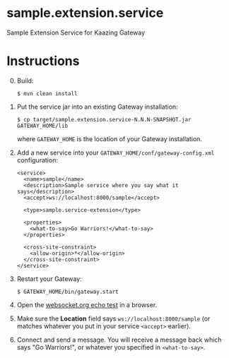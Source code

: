 # sample.extension.service

Sample Extension Service for Kaazing Gateway

# Instructions

0. Build:

    `$ mvn clean install`

0. Put the service jar into an existing Gateway installation:

    `$ cp target/sample.extension.service-N.N.N-SNAPSHOT.jar GATEWAY_HOME/lib`
    
    where `GATEWAY_HOME` is the location of your Gateway installation.

0. Add a new service into your `GATEWAY_HOME/conf/gateway-config.xml` configuration:

    ```
    <service>
      <name>sample</name>
      <description>Sample service where you say what it says</description>
      <accept>ws://localhost:8000/sample</accept>

      <type>sample.service-extension</type>

      <properties>
        <what-to-say>Go Warriors!</what-to-say>
      </properties>

      <cross-site-constraint>
        <allow-origin>*</allow-origin>
      </cross-site-constraint>
    </service>
    ```
0. Restart your Gateway:

    `$ GATEWAY_HOME/bin/gateway.start`

0. Open the [websocket.org echo test](http://www.websocket.org/echo.html?location=ws://localhost:8000/sample) in a browser.

0. Make sure the **Location** field says `ws://localhost:8000/sample` (or matches whatever you put in your service `<accept>` earlier).

0. Connect and send a message. You will receive a message back which says "Go Warriors!", or whatever you specified in `<what-to-say>`.

